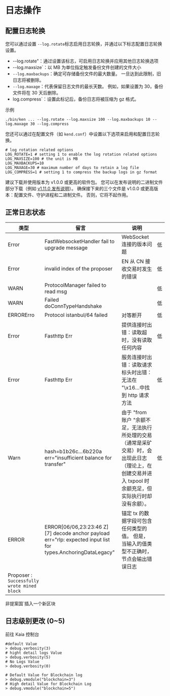 # 日志操作

## 配置日志轮换

您可以通过设置 `--log.rotate`标志启用日志轮换，并通过以下标志配置日志轮换设置。

- \--log.rotate"：通过设置该标志，可启用日志轮换并应用其他日志轮换选项
- \--log.maxsize\`：以 MB 为单位指定触发备份文件创建的文件大小
- `--log.maxbackups`：确定可存储备份文件的最大数量。 一旦达到此限制，旧日志将被删除。
- `--log.maxage`：代表保留日志文件的最长天数。 例如，如果设置为 30，备份文件将在 30 天后删除。
- log.compress\`：设置此标记后，备份日志将被压缩为 gz 格式。

示例

```
./bin/ken ... --log.rotate --log.maxsize 100 --log.maxbackups 10 --log.maxage 30 --log.compress
```

您还可以通过在配置文件（如 `kend.conf`）中设置以下选项来启用和配置日志轮换。

```
# log rotation related options
LOG_ROTATE=1 # setting 1 to enable the log rotation related options
LOG_MAXSIZE=100 # the unit is MB
LOG_MAXBACKUPS=10
LOG_MAXAGE=30 # maximum number of days to retain a log file
LOG_COMPRESS=1 # setting 1 to compress the backup logs in gz format
```

建议下载并使用版本为 v1.0.0 或更高的软件包。 您可以在发布说明的二进制文件部分下载（例如 [v1.11.0 发布说明](https://github.com/klaytn/klaytn/releases/tag/v1.11.0)）。 确保接下来的三个文件是 v1.0.0 或更高版本：配置文件、守护进程和二进制文件。 否则，它将不起作用。

## 正常日志状态

| 类型                                                          | 留言                                                                                                                                                                                                                                                                                         | 说明                                                                                    |   |
| ----------------------------------------------------------- | ------------------------------------------------------------------------------------------------------------------------------------------------------------------------------------------------------------------------------------------------------------------------------------------ | ------------------------------------------------------------------------------------- | - |
| Error                                                       | FastWebsocketHandler fail to upgrade message                                                                                                                                                                                                                                               | WebSocket 连接的版本问题                                                                     | 低 |
| Error                                                       | invalid index of the proposer                                                                                                                                                                                                                                                              | EN 从 CN 接收交易时发生的错误                                                                    | 低 |
| WARN                                                        | ProtocolManager failed to read msg                                                                                                                                                                                                                                                         |                                                                                       | 低 |
| WARN                                                        | Failed doConnTypeHandshake                                                                                                                                                                                                                                                                 |                                                                                       | 低 |
| ERRORErro                                                   | Protocol istanbul/64 failed                                                                                                                                                                                                                                                                | 对等断开                                                                                  | 低 |
| Error                                                       | Fasthttp Err                                                                                                                                                                                                                                                                               | 提供连接时出错：读取超时，没有读取任何内容                                                                 | 低 |
| Error                                                       | Fasthttp Err                                                                                                                                                                                                                                                                               | 服务连接时出错：读取请求标头时出错：无法在 "\x16…中找到 http 请求方法                                             | 低 |
| Warn                                                        | hash=b1b26c…6b220a err="insufficient balance for transfer"                                                                                                                                                                                                                                 | 由于 "from 账户 "余额不足，无法执行所处理的交易（通常是采矿交易）时，会出现此日志（理论上，在创建交易并进入 txpool 时余额充足，但实际执行时却没有余额）。 | 低 |
| ERROR                                                       | ERROR\[06/06,23:23:46 Z] \[7] decode anchor payload err="rlp: expected input list for types.AnchoringDataLegacy" | 锚定 tx 的数据字段可包含任何类型的值。 但是，当输入的值类型不正确时，节点会输出错误日志                                        |   |
| Proposer : `Successfully wrote mined block` |                                                                                                                                                                                                                                                                                            |                                                                                       |   |

非提案国\`插入一个新区块

## 日志级别更改 (0\~5)

前往 Kaia 控制台

```
#default Value
> debug.verbosity(3)
# hight detail logs Value
> debug.verbosity(5)
# No Logs Value
> debug.verbosity(0)

# Default Value for Blockchain log
> debug.vmodule("blockchain=3")
# High detail Value for Blockchain Log
> debug.vmodule("blockchain=5")

```
